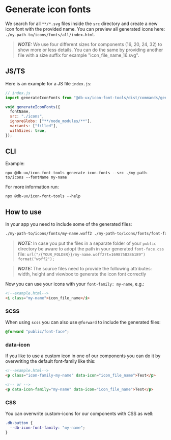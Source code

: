 # Generate icon fonts

We search for all `**/*.svg` files inside the `src` directory and create a new icon font with the provided name. You can preview all generated icons here: `./my-path-to/icons/fonts/all/index.html`.

> **_NOTE:_** We use four different sizes for components (16, 20, 24, 32) to show more or less details. You can do the same by providing another file with a size suffix for example "icon_file_name_16.svg".

## JS/TS

Here is an example for a JS file `index.js`:

```js
// index.js
import generateIconFonts from "@db-ux/icon-font-tools/dist/commands/generate-icon-fonts/utils";

void generateIconFonts({
  fontName,
  src: "./icons",
  ignoreGlobs: ["**/node_modules/**"],
  variants: ["filled"],
  withSizes: true,
});
```

## CLI

Example:

```shell
npx @db-ux/icon-font-tools generate-icon-fonts --src ./my-path-to/icons --fontName my-name
```

For more information run:

```shell
npx @db-ux/icon-font-tools --help
```

## How to use

In your app you need to include some of the generated files:

```html
./my-path-to/icons/fonts/my-name.woff2 ./my-path-to/icons/fonts/font-face.css
```

> **_NOTE:_** In case you put the files in a separate folder of your `public` directory be aware to adopt the path in your generated `font-face.css` file: `url("/{YOUR_FOLDER}}/my-name.woff2?t=1698750286189") format("woff2");`

> **_NOTE:_** The source files need to provide the following attributes: width, height and viewbox to generate the icon font correctly

Now you can use your icons with your `font-family: my-name`, e.g.:

```html
<!--example.html-->
<i class="my-name">icon_file_name</i>
```

### SCSS

When using `scss` you can also use `@forward` to include the generated files:

```scss
@forward "public/font-face";
```

### data-icon

If you like to use a custom icon in one of our components you can do it by overwriting the default font-family like this:

```html
<!--example.html-->
<p class="icon-family-my-name" data-icon="icon_file_name">Test</p>

<!-- or -->
<p data-icon-family="my-name" data-icon="icon_file_name">Test</p>
```

### CSS

You can overwrite custom-icons for our components with CSS as well:

```css
.db-button {
  --db-icon-font-family: "my-name";
}
```

